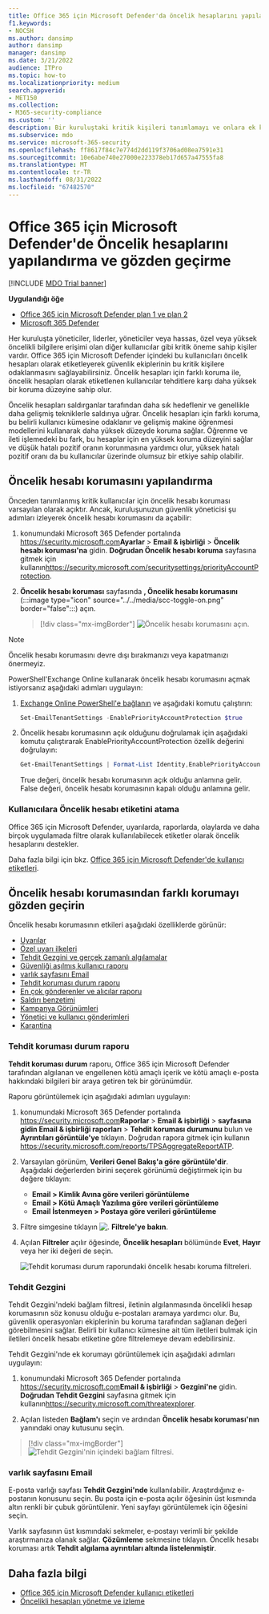 ```yaml
---
title: Office 365 için Microsoft Defender'da öncelik hesaplarını yapılandırma ve gözden geçirme
f1.keywords:
- NOCSH
ms.author: dansimp
author: dansimp
manager: dansimp
ms.date: 3/21/2022
audience: ITPro
ms.topic: how-to
ms.localizationpriority: medium
search.appverid:
- MET150
ms.collection:
- M365-security-compliance
ms.custom: ''
description: Bir kuruluştaki kritik kişileri tanımlamayı ve onlara ek koruma sağlamak için öncelik hesabı etiketini eklemeyi öğrenin.
ms.subservice: mdo
ms.service: microsoft-365-security
ms.openlocfilehash: ff8617f84c7e774d2dd119f3706ad08ea7591e31
ms.sourcegitcommit: 10e6abe740e27000e223378eb17d657a47555fa8
ms.translationtype: MT
ms.contentlocale: tr-TR
ms.lasthandoff: 08/31/2022
ms.locfileid: "67482570"
---
```

# <a name="configure-and-review-priority-accounts-in-microsoft-defender-for-office-365"></a>Office 365 için Microsoft Defender'de Öncelik hesaplarını yapılandırma ve gözden geçirme

[!INCLUDE [MDO Trial banner](../includes/mdo-trial-banner.md)]

**Uygulandığı öğe**
- [Office 365 için Microsoft Defender plan 1 ve plan 2](defender-for-office-365.md)
- [Microsoft 365 Defender](../defender/microsoft-365-defender.md)

Her kuruluşta yöneticiler, liderler, yöneticiler veya hassas, özel veya yüksek öncelikli bilgilere erişimi olan diğer kullanıcılar gibi kritik öneme sahip kişiler vardır. Office 365 için Microsoft Defender içindeki bu kullanıcıları öncelik hesapları olarak etiketleyerek güvenlik ekiplerinin bu kritik kişilere odaklanmasını sağlayabilirsiniz. Öncelik hesapları için farklı koruma ile, öncelik hesapları olarak etiketlenen kullanıcılar tehditlere karşı daha yüksek bir koruma düzeyine sahip olur.

Öncelik hesapları saldırganlar tarafından daha sık hedeflenir ve genellikle daha gelişmiş tekniklerle saldırıya uğrar. Öncelik hesapları için farklı koruma, bu belirli kullanıcı kümesine odaklanır ve gelişmiş makine öğrenmesi modellerini kullanarak daha yüksek düzeyde koruma sağlar. Öğrenme ve ileti işlemedeki bu fark, bu hesaplar için en yüksek koruma düzeyini sağlar ve düşük hatalı pozitif oranın korunmasına yardımcı olur, yüksek hatalı pozitif oranı da bu kullanıcılar üzerinde olumsuz bir etkiye sahip olabilir.

## <a name="configure-priority-account-protection"></a>Öncelik hesabı korumasını yapılandırma

Önceden tanımlanmış kritik kullanıcılar için öncelik hesabı koruması varsayılan olarak açıktır. Ancak, kuruluşunuzun güvenlik yöneticisi şu adımları izleyerek öncelik hesabı korumasını da açabilir:

1. konumundaki Microsoft 365 Defender portalında <https://security.microsoft.com>**Ayarlar** \> **Email & işbirliği** \> **Öncelik hesabı koruması'na** gidin. **Doğrudan Öncelik hesabı koruma** sayfasına gitmek için kullanın<https://security.microsoft.com/securitysettings/priorityAccountProtection>.

2. **Öncelik hesabı koruması** sayfasında **, Öncelik hesabı korumasını** (:::image type="icon" source="../../media/scc-toggle-on.png" border="false":::) açın.

    > [!div class="mx-imgBorder"]
    > ![Öncelik hesabı korumasını açın.](../../media/mdo-priority-account-protection.png)

> [!NOTE]
> Öncelik hesabı korumasını devre dışı bırakmanızı veya kapatmanızı önermeyiz.

PowerShell'Exchange Online kullanarak öncelik hesabı korumasını açmak istiyorsanız aşağıdaki adımları uygulayın:

1. [Exchange Online PowerShell'e bağlanın](/powershell/exchange/connect-to-exchange-online-powershell) ve aşağıdaki komutu çalıştırın:

   ```powershell
   Set-EmailTenantSettings -EnablePriorityAccountProtection $true
   ```

2. Öncelik hesabı korumasının açık olduğunu doğrulamak için aşağıdaki komutu çalıştırarak EnablePriorityAccountProtection özellik değerini doğrulayın:

   ```powershell
   Get-EmailTenantSettings | Format-List Identity,EnablePriorityAccountProtection
   ```

   True değeri, öncelik hesabı korumasının açık olduğu anlamına gelir. False değeri, öncelik hesabı korumasının kapalı olduğu anlamına gelir.

### <a name="assign-the-priority-account-tag-to-users"></a>Kullanıcılara Öncelik hesabı etiketini atama

Office 365 için Microsoft Defender, uyarılarda, raporlarda, olaylarda ve daha birçok uygulamada filtre olarak kullanılabilecek etiketler olarak öncelik hesaplarını destekler.

Daha fazla bilgi için bkz. [Office 365 için Microsoft Defender'de kullanıcı etiketleri](user-tags.md).

## <a name="review-differentiated-protection-from-priority-account-protection"></a>Öncelik hesabı korumasından farklı korumayı gözden geçirin

Öncelik hesabı korumasının etkileri aşağıdaki özelliklerde görünür:

- [Uyarılar](alerts.md)
- [Özel uyarı ilkeleri](../../compliance/alert-policies.md#viewing-alerts)
- [Tehdit Gezgini ve gerçek zamanlı algılamalar](threat-explorer.md)
- [Güvenliği aşılmış kullanıcı raporu](view-email-security-reports.md#compromised-users-report)
- [varlık sayfasını Email](mdo-email-entity-page.md#other-innovations)
- [Tehdit koruması durum raporu](view-email-security-reports.md#threat-protection-status-report)
- [En çok gönderenler ve alıcılar raporu](view-email-security-reports.md#top-senders-and-recipients-report)
- [Saldırı benzetimi](attack-simulation-training.md#target-users)
- [Kampanya Görünümleri](campaigns.md)
- [Yönetici ve kullanıcı gönderimleri](admin-submission.md)
- [Karantina](quarantine.md)

### <a name="threat-protection-status-report"></a>Tehdit koruması durum raporu

**Tehdit koruması durum** raporu, Office 365 için Microsoft Defender tarafından algılanan ve engellenen kötü amaçlı içerik ve kötü amaçlı e-posta hakkındaki bilgileri bir araya getiren tek bir görünümdür.

Raporu görüntülemek için aşağıdaki adımları uygulayın:

1. konumundaki Microsoft 365 Defender portalında <https://security.microsoft.com>**Raporlar** \> **Email & işbirliği** \> **sayfasına gidin Email & işbirliği raporları** \> **Tehdit koruması durumunu** bulun ve **Ayrıntıları görüntüle'ye** tıklayın. Doğrudan rapora gitmek için kullanın <https://security.microsoft.com/reports/TPSAggregateReportATP>.

2. Varsayılan görünüm, **Verileri Genel Bakış'a göre görüntüle'dir**. Aşağıdaki değerlerden birini seçerek görünümü değiştirmek için bu değere tıklayın:
   - **Email \> Kimlik Avına göre verileri görüntüleme**
   - **Email \> Kötü Amaçlı Yazılıma göre verileri görüntüleme**
   - **Email İstenmeyen \> Postaya göre verileri görüntüleme**

3. Filtre simgesine tıklayın ![.](../../media/m365-cc-sc-filter-icon.png) **Filtrele'ye bakın**.

4. Açılan **Filtreler** açılır öğesinde, **Öncelik hesapları** bölümünde **Evet**, **Hayır** veya her iki değeri de seçin.

   ![Tehdit koruması durum raporundaki öncelik hesabı koruma filtreleri.](../../media/priority-account-protection-tps-report.png)

### <a name="threat-explorer"></a>Tehdit Gezgini

Tehdit Gezgini'ndeki bağlam filtresi, iletinin algılanmasında öncelikli hesap korumasının söz konusu olduğu e-postaları aramaya yardımcı olur. Bu, güvenlik operasyonları ekiplerinin bu koruma tarafından sağlanan değeri görebilmesini sağlar. Belirli bir kullanıcı kümesine ait tüm iletileri bulmak için iletileri öncelik hesabı etiketine göre filtrelemeye devam edebilirsiniz.

Tehdit Gezgini'nde ek korumayı görüntülemek için aşağıdaki adımları uygulayın:

1. konumundaki Microsoft 365 Defender portalında <https://security.microsoft.com>**Email & işbirliği** \> **Gezgini'ne** gidin. **Doğrudan Tehdit Gezgini** sayfasına gitmek için kullanın<https://security.microsoft.com/threatexplorer>.

2. Açılan listeden **Bağlam'ı** seçin ve ardından **Öncelik hesabı koruması'nın** yanındaki onay kutusunu seçin.

> [!div class="mx-imgBorder"]
> ![Tehdit Gezgini'nin içindeki bağlam filtresi.](../../media/threat-explorer-context-filter.png)

### <a name="email-entity-page"></a>varlık sayfasını Email

E-posta varlığı sayfası **Tehdit Gezgini'nde** kullanılabilir. Araştırdığınız e-postanın konusunu seçin. Bu posta için e-posta açılır öğesinin üst kısmında altın renkli bir çubuk görüntülenir. Yeni sayfayı görüntülemek için öğesini seçin.

Varlık sayfasının üst kısmındaki sekmeler, e-postayı verimli bir şekilde araştırmanıza olanak sağlar. **Çözümleme** sekmesine tıklayın. Öncelik hesabı koruması artık **Tehdit algılama ayrıntıları altında listelenmiştir**.

## <a name="more-information"></a>Daha fazla bilgi

- [Office 365 için Microsoft Defender kullanıcı etiketleri](user-tags.md)
- [Öncelikli hesapları yönetme ve izleme](../../admin/setup/priority-accounts.md)
